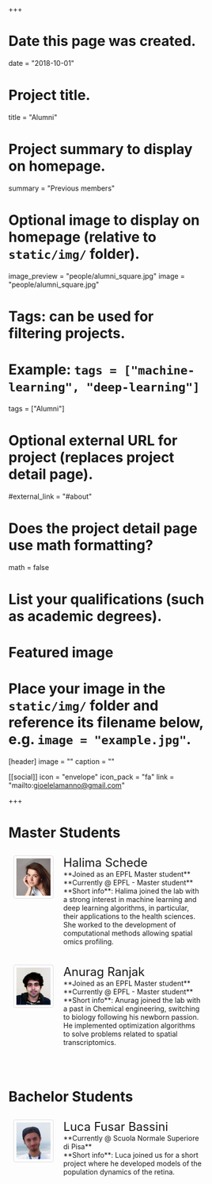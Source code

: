 +++
# Date this page was created.
date = "2018-10-01"

# Project title.
title = "Alumni"

# Project summary to display on homepage.
summary = "Previous members"

# Optional image to display on homepage (relative to `static/img/` folder).
image_preview = "people/alumni_square.jpg"
image = "people/alumni_square.jpg"

# Tags: can be used for filtering projects.
# Example: `tags = ["machine-learning", "deep-learning"]`
tags = ["Alumni"]

# Optional external URL for project (replaces project detail page).
#external_link = "#about"

# Does the project detail page use math formatting?
math = false

# List your qualifications (such as academic degrees).
# Featured image
# Place your image in the `static/img/` folder and reference its filename below, e.g. `image = "example.jpg"`.
[header]
image = ""
caption = ""

[[social]]
icon = "envelope"
icon_pack = "fa"
link = "mailto:gioelelamanno@gmail.com"
 
+++
 
# Master Students



<style>

img.minion {
  border: 1px solid #ddd; /* Gray border */
  border-radius: 4px;  /* Rounded border */
  padding: 5px; /* Some padding */
  width: 175px; /* Set a small width */
}

/* Add a hover effect (blue shadow) */
img.minion:hover {
  box-shadow: 0 0 2px 1px rgba(0, 140, 186, 0.5);
}
* {
  box-sizing: border-box;
}

/* Create two equal columns that floats next to each other */
.column {
  float: left;
  width: 50%;
  padding: 10px;
  height: 220px; /* Should be removed. Only for demonstration */
}

/* Clear floats after the columns */
.row:after {
  content: "";
  display: table;
  clear: both;
}
</style>

<body>
    <div class="row">
        <div class="column" style="width: 25%;">
            <a target="_blank" href="/img/people/halima_square.jpg">
                <img class="minion" src="/img/people/halima_square.jpg" alt="Halima">
            </a>
        </div>
        <div class="column" style="width: 75%;">
            <font size="+2"> Halima Schede</font><br> 
            **Joined as an EPFL Master student** <br>
            **Currently @ EPFL - Master student** <br>
            **Short info**: Halima joined the lab with a strong interest in machine learning and deep learning algorithms, in particular, their applications to the health sciences. She worked to the development of computational methods allowing spatial omics profiling.
        </div>
    </div>
    <div class="row">
        <div class="column" style="width: 25%;">
            <a target="_blank" href="/img/people/anurag_square.jpg">
                <img class="minion" src="/img/people/anurag_square.jpg" alt="Anurag">
            </a>
        </div>
        <div class="column" style="width: 75%;">
            <font size="+2"> Anurag Ranjak </font><br>
            **Joined as an EPFL Master student** <br>
            **Currently @ EPFL - Master student** <br>
            **Short info**: Anurag joined the lab with a past in Chemical engineering, switching to biology following his newborn passion. He implemented optimization algorithms to solve problems related to spatial transcriptomics.
        </div>
    </div>
</body>

# Bachelor Students



<body>
<div class="row">
    <div class="column" style="width: 25%;">
        <a target="_blank" href="/img/people/luca_square.jpg">
            <img class="minion" src="/img/people/luca_square.jpg" alt="Luca">
        </a>
    </div>
    <div class="column" style="width: 75%;">
        <font size="+2"> Luca Fusar Bassini </font><br>
        **Currently @ Scuola Normale Superiore di Pisa** <br>
        **Short info**: Luca joined us for a short project where he developed models of the population dynamics of the retina.
    </div>
</div>
</body>